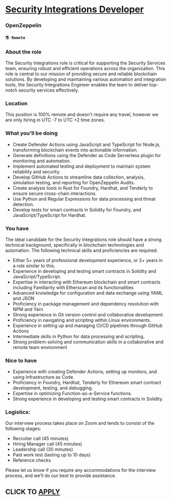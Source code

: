 # [Security Integrations Developer](https://www.remotewlb.com/apply/security-integrations-developer)  
### OpenZeppelin  
#### `🌎 Remote`  

### **About the role**

The Security Integrations role is critical for supporting the Security Services team, ensuring robust and efficient operations across the organization. This role is central to our mission of providing secure and reliable blockchain solutions. By developing and maintaining various automation and integration tools, the Security Integrations Engineer enables the team to deliver top-notch security services effectively.

### **Location**

This position is 100% remote and doesn't require any travel, however we are only hiring in UTC -7 to UTC +2 time zones.

### **What you'll be doing**

  * Create Defender Actions using JavaScript and TypeScript for Node.js, transforming blockchain events into actionable information.
  * Generate definitions using the Defender as Code Serverless plugin for monitoring and automation.
  * Implement automated testing and deployment to maintain system reliability and security.
  * Develop GitHub Actions to streamline data collection, analysis, simulation testing, and reporting for OpenZeppelin Audits.
  * Create analysis tools in Rust for Foundry, Hardhat, and Tenderly to ensure secure cross-chain interactions.
  * Use Python and Regular Expressions for data processing and threat detection.
  * Develop tests for smart contracts in Solidity for Foundry, and JavaScript/TypeScript for Hardhat.

### **You have**

The ideal candidate for the Security Integrations role should have a strong technical background, specifically in blockchain technologies and automation. The following technical skills and proficiencies are required:

  * Either 5+ years of professional development experience, or 2+ years in a role similar to this.
  * Experience in developing and testing smart contracts in Solidity and JavaScript/TypeScript.
  * Expertise in interacting with Ethereum blockchain and smart contracts including Familiarity with Etherscan and its functionalities
  * Advanced knowledge for configuration and data exchange using YAML and JSON
  * Proficiency in package management and dependency resolution with NPM and Yarn
  * Strong experience in Git version control and collaborative development.
  * Proficiency in navigating and scripting within Linux environments.
  * Experience in setting up and managing CI/CD pipelines through GitHub Actions
  * Intermediate skills in Python for data processing and scripting.
  * Strong problem-solving and communication skills in a collaborative and remote team environment

### **Nice to have**

  * Experience with creating Defender Actions, setting up monitors, and using Infrastructure as Code.
  * Proficiency in Foundry, Hardhat, Tenderly for Ethereum smart contract development, testing, and debugging.
  * Expertise in optimizing Function-as-a-Service functions.
  * Strong experience in developing and testing smart contracts in Solidity.

### **Logistics:**

Our interview process takes place on Zoom and tends to consist of the following stages:

  * Recruiter call (45 minutes)
  * Hiring Manager call (45 minutes) 
  * Leadership call (30 minutes) 
  * Paid work test (lasting up to 10 days)
  * Reference checks

Please let us know if you require any accommodations for the interview process, and we’ll do our best to provide assistance.

  
## CLICK TO [APPLY](https://www.remotewlb.com/apply/security-integrations-developer)

